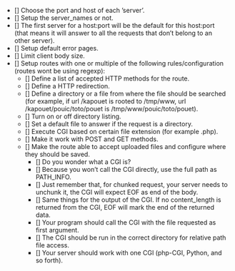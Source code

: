 - [] Choose the port and host of each ’server’.
- [] Setup the server_names or not.
- [] The first server for a host:port will be the default for this host:port (that means
it will answer to all the requests that don’t belong to an other server).
- [] Setup default error pages.
- [] Limit client body size.
- [] Setup routes with one or multiple of the following rules/configuration (routes wont
be using regexp):
  - [] Define a list of accepted HTTP methods for the route.
  - [] Define a HTTP redirection.
  - [] Define a directory or a file from where the file should be searched (for example, if url /kapouet is rooted to /tmp/www, url /kapouet/pouic/toto/pouet is /tmp/www/pouic/toto/pouet).
  - [] Turn on or off directory listing.
  - [] Set a default file to answer if the request is a directory.
  - [] Execute CGI based on certain file extension (for example .php).
  - [] Make it work with POST and GET methods.
  - [] Make the route able to accept uploaded files and configure where they should be saved.
    - [] Do you wonder what a CGI is?
    - [] Because you won’t call the CGI directly, use the full path as PATH_INFO.
    - [] Just remember that, for chunked request, your server needs to unchunk it, the CGI will expect EOF as end of the body.
    - [] Same things for the output of the CGI. If no content_length is returned from the CGI, EOF will mark the end of the returned data.
    - [] Your program should call the CGI with the file requested as first argument.
    - [] The CGI should be run in the correct directory for relative path file access.
    - [] Your server should work with one CGI (php-CGI, Python, and so forth).
